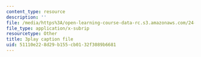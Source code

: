 ```yaml
---
content_type: resource
description: ''
file: /media/https%3A/open-learning-course-data-rc.s3.amazonaws.com/24-912-black-matters-introduction-to-black-studies-spring-2017/51110e228d29b155cb0132f3089b6681_CvT9dMwuHhQ.srt
file_type: application/x-subrip
resourcetype: Other
title: 3play caption file
uid: 51110e22-8d29-b155-cb01-32f3089b6681
---
```

